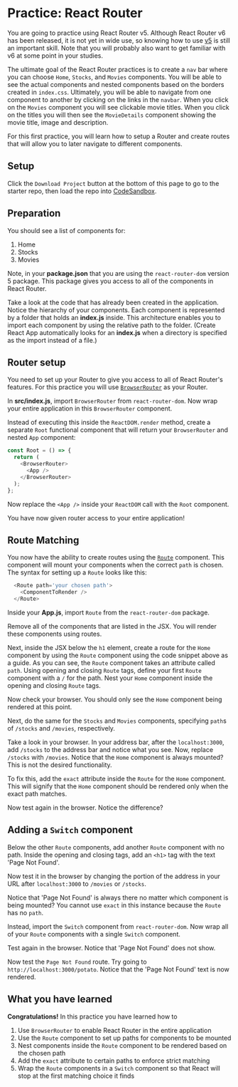 # Practice: React Router

You are going to practice using React Router v5. Although React Router v6 has
been released, it is not yet in wide use, so knowing how to use [v5][router-v5]
is still an important skill. Note that you will probably also want to get
familiar with v6 at some point in your studies.

The ultimate goal of the React Router practices is to create a `nav` bar
where you can choose `Home`, `Stocks`, and `Movies` components. You will be able
to see the actual components and nested components based on the borders created
in `index.css`. Ultimately, you will be able to navigate from one component to
another by clicking on the links in the `navbar`. When you click on the `Movies`
component you will see clickable movie titles. When you click on the titles you
will then see the `MovieDetails` component showing the movie title, image and
description.

For this first practice, you will learn how to setup a Router and create routes
that will allow you to later navigate to different components.

## Setup

Click the `Download Project` button at the bottom of this page to go to the
starter repo, then load the repo into [CodeSandbox].

## Preparation

You should see a list of components for:

1. Home
2. Stocks
3. Movies

Note, in your __package.json__ that you are using the `react-router-dom` version
5 package. This package gives you access to all of the components in React
Router.

Take a look at the code that has already been created in the application. Notice
the hierarchy of your components. Each component is represented by a folder that
holds an __index.js__ inside. This architecture enables you to import each
component by using the relative path to the folder. (Create React App
automatically looks for an __index.js__ when a directory is specified as the
import instead of a file.)

## Router setup

You need to set up your Router to give you access to all of React Router's
features. For this practice you will use
[`BrowserRouter`][router-v5-browserouter] as your Router.

In __src/index.js__, import `BrowserRouter` from `react-router-dom`. Now wrap
your entire application in this `BrowserRouter` component.

Instead of executing this inside the `ReactDOM.render` method, create a separate
`Root` functional component that will return your `BrowserRouter` and nested
`App` component:

```js
const Root = () => {
  return (
    <BrowserRouter>
      <App />
    </BrowserRouter>
  );
};
```

Now replace the `<App />` inside your `ReactDOM` call with the `Root` component.

You have now given router access to your entire application!

## Route Matching

You now have the ability to create routes using the [`Route`][router-v5-route]
component. This component will mount your components when the correct `path` is
chosen. The syntax for setting up a `Route` looks like this:

```js
  <Route path='your chosen path'>
    <ComponentToRender />
  </Route>
```

Inside your __App.js__, import `Route` from the `react-router-dom` package.

Remove all of the components that are listed in the JSX. You will render these
components using routes.

Next, inside the JSX below the `h1` element, create a route for the `Home`
component by using the `Route` component using the code snippet above as a
guide. As you can see, the `Route` component takes an attribute called `path`.
Using opening and closing `Route` tags, define your first `Route` component with
a `/` for the path. Nest your `Home` component inside the opening and closing
`Route` tags.

Now check your browser. You should only see the `Home` component being rendered
at this point.

Next, do the same for the `Stocks` and `Movies` components, specifying `path`s
of `/stocks` and `/movies`, respectively.

Take a look in your browser. In your address bar, after the `localhost:3000`,
add `/stocks` to the address bar and notice what you see. Now, replace `/stocks`
with `/movies`. Notice that the `Home` component is always mounted? This is not
the desired functionality.

To fix this, add the `exact` attribute inside the `Route` for the `Home`
component. This will signify that the `Home` component should be rendered only
when the exact path matches.

Now test again in the browser. Notice the difference?

## Adding a `Switch` component

Below the other `Route` components, add another `Route` component with no path.
Inside the opening and closing tags, add an `<h1>` tag with the text 'Page Not
Found'.

Now test it in the browser by changing the portion of the address in your URL
after `localhost:3000` to `/movies` or `/stocks`.

Notice that 'Page Not Found' is always there no matter which component is being
mounted? You cannot use `exact` in this instance because the `Route` has no
`path`.

Instead, import the `Switch` component from `react-router-dom`. Now wrap all of
your `Route` components with a single `Switch` component.

Test again in the browser. Notice that 'Page Not Found' does not show.

Now test the `Page Not Found` route. Try going to
`http://localhost:3000/potato`. Notice that the 'Page Not Found' text is now
rendered.

## What you have learned

**Congratulations!** In this practice you have learned how to

1. Use `BrowserRouter` to enable React Router in the entire application
2. Use the `Route` component to set up paths for components to be mounted
3. Nest components inside the `Route` component to be rendered based
   on the chosen path
4. Add the `exact` attribute to certain paths to enforce strict matching
5. Wrap the `Route` components in a `Switch` component so that React will
   stop at the first matching choice it finds

[CodeSandbox]: https://codesandbox.io
[router-v5]: https://v5.reactrouter.com/web/guides/quick-start
[router-v5-browserouter]: https://v5.reactrouter.com/web/api/BrowserRouter
[router-v5-route]: https://v5.reactrouter.com/web/api/Route